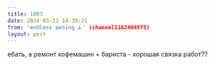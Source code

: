 ```yaml
---
title: 1803
date: 2024-03-21 18:39:21
from: 'endless шизing ⍼' (channel1162404975)
layout: post
---
```


ебать, а ремонт кофемашин + бариста - хорошая связка работ??

